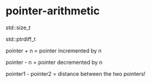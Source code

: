 # pointer-arithmetic

std::size_t

std::ptrdiff_t

pointer + n = pointer incremented by n

pointer - n = pointer decremented by n

pointer1 - pointer2 = distance between the two pointers!


